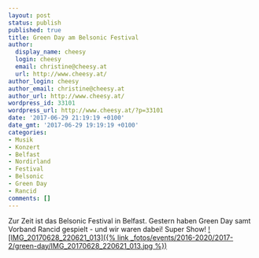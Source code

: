 ```yaml
---
layout: post
status: publish
published: true
title: Green Day am Belsonic Festival
author:
  display_name: cheesy
  login: cheesy
  email: christine@cheesy.at
  url: http://www.cheesy.at/
author_login: cheesy
author_email: christine@cheesy.at
author_url: http://www.cheesy.at/
wordpress_id: 33101
wordpress_url: http://www.cheesy.at/?p=33101
date: '2017-06-29 21:19:19 +0100'
date_gmt: '2017-06-29 19:19:19 +0100'
categories:
- Musik
- Konzert
- Belfast
- Nordirland
- Festival
- Belsonic
- Green Day
- Rancid
comments: []
---
```

Zur Zeit ist das Belsonic Festival in Belfast. Gestern haben Green Day samt Vorband Rancid gespielt - und wir waren dabei! Super Show!
[![IMG_20170628_220621_013]({% link _fotos/events/2016-2020/2017-2/green-day/IMG_20170628_220621_013.jpg %})](http://www.cheesy.at/fotos/events/green-day/)
